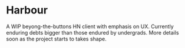 # Harbour

A WIP beyong-the-buttons HN client with emphasis on UX. Currently enduring debts bigger than those endured by undergrads. More details soon as the project starts to takes shape. 
